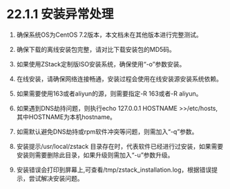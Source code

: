 # 22.1.1 安装异常处理

1. 确保系统OS为CentOS 7.2版本，本文档未在其他版本进行完整测试。

2. 确保下载的离线安装包完整，请对比下载安装包的MD5码。

3. 如果使用ZStack定制版ISO安装系统，确保使用“-o”参数安装。

4. 在线安装，请确保网络连接畅通，安装过程会使用在线安装源安装系统依赖。

5. 如果需要使用163或者aliyun的源，则需要指定-R 163或者-R aliyun。

6. 如果遇到DNS劫持问题，则执行echo 127.0.0.1 HOSTNAME >>/etc/hosts, 其中HOSTNAME为本机hostname。

7. 如需默认避免DNS劫持或rpm软件冲突等问题，则需加入“-q”参数。

8. 安装提示/usr/local/zstack 目录存在时，代表软件已经进行过安装，如果需要安装则需要删除此目录，如果升级则需加入“-u”参数升级。

9. 安装错误会打印到屏幕上,可查看/tmp/zstack_installation.log，根据错误提示，尝试解决安装问题。

